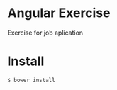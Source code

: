 Angular Exercise
===============

Exercise for job aplication

Install
===============
```
$ bower install
```
